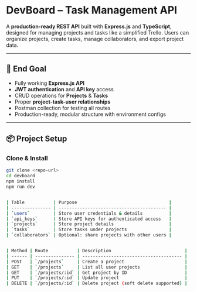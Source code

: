 # DevBoard – Task Management API

A **production-ready REST API** built with **Express.js** and **TypeScript**, designed for managing projects and tasks like a simplified Trello. Users can organize projects, create tasks, manage collaborators, and export project data.

---

## 🎯 End Goal

- Fully working **Express.js API**  
- **JWT authentication** and **API key** access  
- CRUD operations for **Projects** & **Tasks**  
- Proper **project-task-user relationships**  
- Postman collection for testing all routes  
- Production-ready, modular structure with environment configs  

---

## 📦 Project Setup

### **Clone & Install**

```bash
git clone <repo-url>
cd devboard
npm install
npm run dev


| Table           | Purpose                                   |
| --------------- | ----------------------------------------- |
| `users`         | Store user credentials & details          |
| `api_keys`      | Store API keys for authenticated access   |
| `projects`      | Store project details                     |
| `tasks`         | Store tasks under projects                |
| `collaborators` | Optional: share projects with other users |


| Method | Route           | Description                            |
| ------ | --------------- | -------------------------------------- |
| POST   | `/projects`     | Create a project                       |
| GET    | `/projects`     | List all user projects                 |
| GET    | `/projects/:id` | Get project by ID                      |
| PUT    | `/projects/:id` | Update project                         |
| DELETE | `/projects/:id` | Delete project (soft delete supported) |


